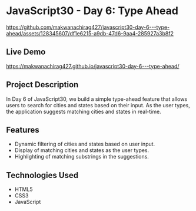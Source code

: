 # JavaScript30 - Day 6: Type Ahead


https://github.com/makwanachirag427/javascript30-day-6---type-ahead/assets/128345607/df1e6215-a9db-47d6-9aa4-285927a3b8f2


## Live Demo 
https://makwanachirag427.github.io/javascript30-day-6---type-ahead/

## Project Description
In Day 6 of JavaScript30, we build a simple type-ahead feature that allows users to search for cities and states based on their input. As the user types, the application suggests matching cities and states in real-time.

## Features
- Dynamic filtering of cities and states based on user input.
- Display of matching cities and states as the user types.
- Highlighting of matching substrings in the suggestions.

## Technologies Used
- HTML5
- CSS3
- JavaScript

